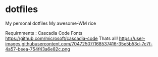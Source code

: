 # dotfiles
My personal dotfiles
My awesome-WM rice


Requirnments : Cascadia Code Fonts https://github.com/microsoft/cascadia-code
               Thats all!
               https://user-images.githubusercontent.com/70472507/168537416-35e5b53d-7c7f-4a57-beea-754f43a6e82c.png
